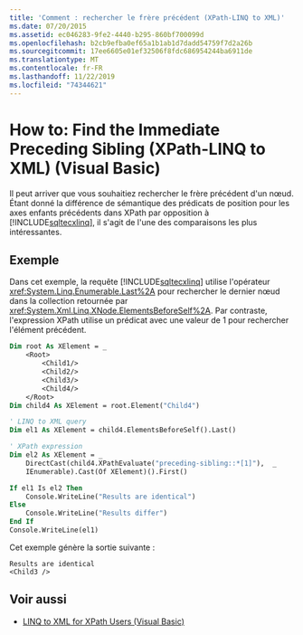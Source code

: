 ```yaml
---
title: 'Comment : rechercher le frère précédent (XPath-LINQ to XML)'
ms.date: 07/20/2015
ms.assetid: ec046283-9fe2-4440-b295-860bf700099d
ms.openlocfilehash: b2cb9efba0ef65a1b1ab1d7dadd54759f7d2a26b
ms.sourcegitcommit: 17ee6605e01ef32506f8fdc686954244ba6911de
ms.translationtype: MT
ms.contentlocale: fr-FR
ms.lasthandoff: 11/22/2019
ms.locfileid: "74344621"
---
```

# <a name="how-to-find-the-immediate-preceding-sibling-xpath-linq-to-xml-visual-basic"></a>How to: Find the Immediate Preceding Sibling (XPath-LINQ to XML) (Visual Basic)

Il peut arriver que vous souhaitiez rechercher le frère précédent d'un nœud. Étant donné la différence de sémantique des prédicats de position pour les axes enfants précédents dans XPath par opposition à [!INCLUDE[sqltecxlinq](~/includes/sqltecxlinq-md.md)], il s'agit de l'une des comparaisons les plus intéressantes.

## <a name="example"></a>Exemple

Dans cet exemple, la requête [!INCLUDE[sqltecxlinq](~/includes/sqltecxlinq-md.md)] utilise l'opérateur <xref:System.Linq.Enumerable.Last%2A> pour rechercher le dernier nœud dans la collection retournée par <xref:System.Xml.Linq.XNode.ElementsBeforeSelf%2A>. Par contraste, l'expression XPath utilise un prédicat avec une valeur de 1 pour rechercher l'élément précédent.

```vb
Dim root As XElement = _
    <Root>
        <Child1/>
        <Child2/>
        <Child3/>
        <Child4/>
    </Root>
Dim child4 As XElement = root.Element("Child4")

' LINQ to XML query
Dim el1 As XElement = child4.ElementsBeforeSelf().Last()

' XPath expression
Dim el2 As XElement = _
    DirectCast(child4.XPathEvaluate("preceding-sibling::*[1]"),  _
    IEnumerable).Cast(Of XElement)().First()

If el1 Is el2 Then
    Console.WriteLine("Results are identical")
Else
    Console.WriteLine("Results differ")
End If
Console.WriteLine(el1)
```

Cet exemple génère la sortie suivante :

```console
Results are identical
<Child3 />
```

## <a name="see-also"></a>Voir aussi

- [LINQ to XML for XPath Users (Visual Basic)](../../../../visual-basic/programming-guide/concepts/linq/linq-to-xml-for-xpath-users.md)
